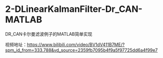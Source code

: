 # 2-DLinearKalmanFilter-Dr_CAN-MATLAB

DR_CAN卡尔曼滤波例子的MATLAB简单实现

视频地址：https://www.bilibili.com/video/BV1dV411B7ME/?spm_id_from=333.788&vd_source=2359fb7095b4f9a5f97725dd6a4f99e7



